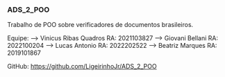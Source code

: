 ### ADS_2_POO

Trabalho de POO sobre verificadores de documentos brasileiros.

Equipe: --> Vinicus Ribas Quadros RA: 2021103827 --> Giovani Bellani RA: 2022100204 --> Lucas Antonio RA: 2022202522 --> Beatriz Marques RA: 2019101867

GitHub: https://github.com/LigeirinhoJr/ADS_2_POO
